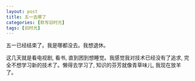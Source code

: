 ```yaml
---
layout: post
title: 五一去哪了
categories: [默写旧时光]
tags: [旧时光]
---
```


五一已经结束了。我是哪都没去。我想退休。

这几天就是看电视剧, 看书, 直到困到想睡觉。我感觉我对技术已经没有了追求, 完全不想学习新的技术了。懒得去学习了, 知识的芬芳就像青草味儿, 我现在放羊了。

